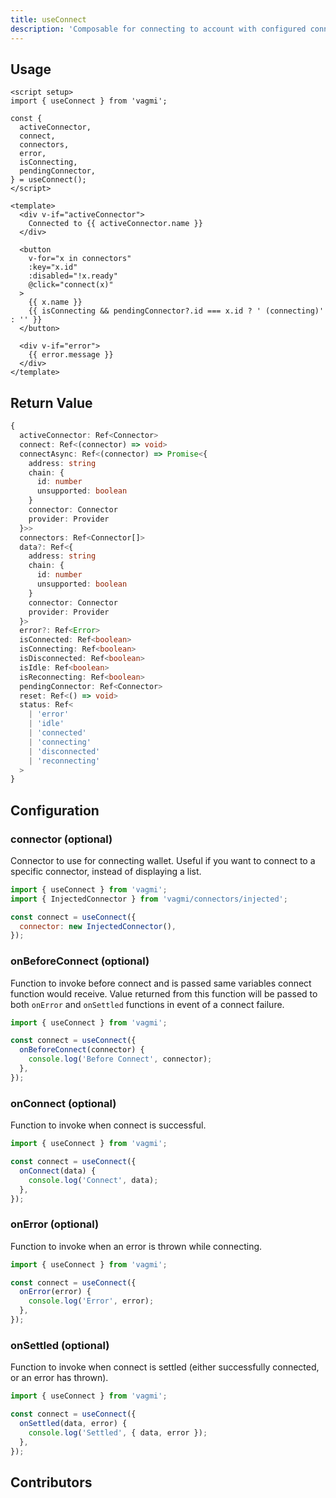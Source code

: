 ```yaml
---
title: useConnect
description: 'Composable for connecting to account with configured connectors.'
---
```


## Usage

```vue
<script setup>
import { useConnect } from 'vagmi';

const {
  activeConnector,
  connect,
  connectors,
  error,
  isConnecting,
  pendingConnector,
} = useConnect();
</script>

<template>
  <div v-if="activeConnector">
    Connected to {{ activeConnector.name }}
  </div>

  <button
    v-for="x in connectors"
    :key="x.id"
    :disabled="!x.ready"
    @click="connect(x)"
  >
    {{ x.name }}
    {{ isConnecting && pendingConnector?.id === x.id ? ' (connecting)' : '' }}
  </button>

  <div v-if="error">
    {{ error.message }}
  </div>
</template>
```

## Return Value

```ts
{
  activeConnector: Ref<Connector>
  connect: Ref<(connector) => void>
  connectAsync: Ref<(connector) => Promise<{
    address: string
    chain: {
      id: number
      unsupported: boolean
    }
    connector: Connector
    provider: Provider
  }>>
  connectors: Ref<Connector[]>
  data?: Ref<{
    address: string
    chain: {
      id: number
      unsupported: boolean
    }
    connector: Connector
    provider: Provider
  }>
  error?: Ref<Error>
  isConnected: Ref<boolean>
  isConnecting: Ref<boolean>
  isDisconnected: Ref<boolean>
  isIdle: Ref<boolean>
  isReconnecting: Ref<boolean>
  pendingConnector: Ref<Connector>
  reset: Ref<() => void>
  status: Ref<
    | 'error'
    | 'idle'
    | 'connected'
    | 'connecting'
    | 'disconnected'
    | 'reconnecting'
  >
}
```

## Configuration

### connector (optional)

Connector to use for connecting wallet. Useful if you want to connect to a specific connector, instead of displaying a list.

```js
import { useConnect } from 'vagmi';
import { InjectedConnector } from 'vagmi/connectors/injected';

const connect = useConnect({
  connector: new InjectedConnector(),
});
```

### onBeforeConnect (optional)

Function to invoke before connect and is passed same variables connect function would receive. Value returned from this function will be passed to both `onError` and `onSettled` functions in event of a connect failure.

```js
import { useConnect } from 'vagmi';

const connect = useConnect({
  onBeforeConnect(connector) {
    console.log('Before Connect', connector);
  },
});
```

### onConnect (optional)

Function to invoke when connect is successful.

```js
import { useConnect } from 'vagmi';

const connect = useConnect({
  onConnect(data) {
    console.log('Connect', data);
  },
});
```

### onError (optional)

Function to invoke when an error is thrown while connecting.

```js
import { useConnect } from 'vagmi';

const connect = useConnect({
  onError(error) {
    console.log('Error', error);
  },
});
```

### onSettled (optional)

Function to invoke when connect is settled (either successfully connected, or an error has thrown).

```js
import { useConnect } from 'vagmi';

const connect = useConnect({
  onSettled(data, error) {
    console.log('Settled', { data, error });
  },
});
```

## Contributors
<Contributors fn="useConnect"></Contributors>
